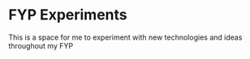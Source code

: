 # FYP Experiments

This is a space for me to experiment with new technologies and ideas throughout my FYP
